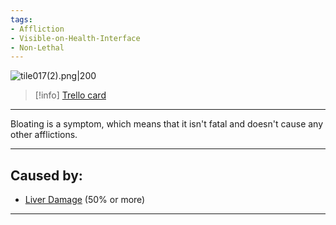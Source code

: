```yaml
---
tags:
- Affliction
- Visible-on-Health-Interface
- Non-Lethal
---
```


![tile017(2).png\|200](/Symptoms/Bloating%20-%20Attachments/6718845db30472d958dd7ab1.png)

> [!info] [Trello card](https://trello.com/c/BzeukSfq/21-bloating)

---

Bloating is a symptom, which means that it isn't fatal and doesn't cause any other afflictions.

---

## Caused by:

- [Liver Damage](../Torso/Liver%20Damage.md) (50% or more)

---

